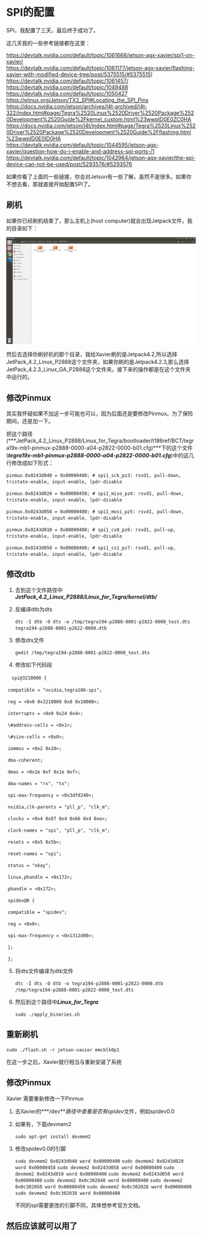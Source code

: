 # SPI的配置

SPI，我配置了三天，最后终于成功了。

这几天我的一些参考链接都在这里：

https://devtalk.nvidia.com/default/topic/1061668/jetson-agx-xavier/spi1-on-xavier/  
https://devtalk.nvidia.com/default/topic/1061177/jetson-agx-xavier/flashing-xavier-with-modified-device-tree/post/5375515/#5375515)  
https://devtalk.nvidia.com/default/topic/1061457/  
https://devtalk.nvidia.com/default/topic/1049488  
https://devtalk.nvidia.com/default/topic/1050427  
https://elinux.org/Jetson/TX2_SPI#Locating_the_SPI_Pins  
https://docs.nvidia.com/jetson/archives/l4t-archived/l4t-322/index.html#page/Tegra%2520Linux%2520Driver%2520Package%2520Development%2520Guide%2Fkernel_custom.html%23wwpID0E0ZC0HA  
https://docs.nvidia.com/jetson/l4t/index.html#page/Tegra%2520Linux%2520Driver%2520Package%2520Development%2520Guide%2Fflashing.html%23wwpID0E0ID0HA  
https://devtalk.nvidia.com/default/topic/1044595/jetson-agx-xavier/question-how-do-i-enable-and-address-spi-ports-/1  
https://devtalk.nvidia.com/default/topic/1042964/jetson-agx-xavier/the-spi-device-can-not-be-used/post/5293576/#5293576  

如果你看了上面的一些链接，你会对Jetson有一些了解，虽然不是很多。如果你不想去看，那就直接开始配置SPI了。

## 刷机

如果你已经刷机结束了，那么主机上(host computer)就会出现Jetpack文件，我的目录如下：

![1](SPI%E7%9A%84%E9%85%8D%E7%BD%AE.assets/1.png)

然后去选择你刷好机的那个目录，我给Xavier刷的是Jetpack4.2,所以选择JetPack_4.2_Linux_P2888这个文件夹，如果你刷的是Jetpack4.2.3,那么选择JetPack_4.2.3_Linux_GA_P2888这个文件夹。接下来的操作都是在这个文件夹中运行的。

## 修改Pinmux

其实我怀疑如果不加这一步可能也可以，因为后面还是要修改Pinmux。为了保险期间，还是加一下。

把这个路径(***JetPack_4.2_Linux_P2888/Linux_for_Tegra/bootloader/t186ref/BCT/tegra19x-mb1-pinmux-p2888-0000-a04-p2822-0000-b01.cfg)***下的这个文件(***tegra19x-mb1-pinmux-p2888-0000-a04-p2822-0000-b01.cfg***)中的这几行修改成如下形式：

`pinmux.0x0243d040 = 0x00000400; # spi1_sck_pz3: rsvd1, pull-down, tristate-enable, input-enable, lpdr-disable`

`pinmux.0x0243d020 = 0x00000450; # spi1_miso_pz4: rsvd1, pull-down, tristate-enable, input-enable, lpdr-disable`

`pinmux.0x0243d058 = 0x00000400; # spi1_mosi_pz5: rsvd1, pull-down, tristate-enable, input-enable, lpdr-disable`

`pinmux.0x0243d010 = 0x00000400; # spi1_cs0_pz6: rsvd1, pull-up, tristate-enable, input-enable, lpdr-disable`

`pinmux.0x0243d050 = 0x00000400; # spi1_cs1_pz7: rsvd1, pull-up, tristate-enable, input-enable, lpdr-disable`

## 修改dtb

1. 去到这个文件路径中***JetPack_4.2_Linux_P2888/Linux_for_Tegra/kernel/dtb/***

2. 反编译dtb为dts

   `dtc -I dtb -O dts -o /tmp/tegra194-p2888-0001-p2822-0000_test.dts tegra194-p2888-0001-p2822-0000.dtb`

3. 修改dts文件

   `gedit /tmp/tegra194-p2888-0001-p2822-0000_test.dts`

4.  修改如下代码段

　`spi@3210000 {`

​                            `compatible = "nvidia,tegra186-spi";`

​                            `reg = <0x0 0x3210000 0x0 0x10000>;`

​                            `interrupts = <0x0 0x24 0x4>;`

​                            `\#address-cells = <0x1>;`

​                            `\#size-cells = <0x0>;`

​                            `iommus = <0x2 0x20>;`

​                            `dma-coherent;`

​                            `dmas = <0x1e 0xf 0x1e 0xf>;`

​                            `dma-names = "rx", "tx";`

​                            `spi-max-frequency = <0x3dfd240>;`

​                            `nvidia,clk-parents = "pll_p", "clk_m";`

​                            `clocks = <0x4 0x87 0x4 0x66 0x4 0xe>;`

​                            `clock-names = "spi", "pll_p", "clk_m";`

​                            `resets = <0x5 0x5b>;`

​                            `reset-names = "spi";`

​                            `status = "okay";`

​                            `linux,phandle = <0x172>;`

​                            `phandle = <0x172>;`

​                            `spidev@0 {`

​                                          `compatible = "spidev";`

​                                          `reg = <0x0>;`

​                                          `spi-max-frequency = <0x1312d00>;`

​                            `};`

​              `};`

5. 将dts文件编译为dtb文件

   `dtc -I dts -O dtb -o tegra194-p2888-0001-p2822-0000.dtb /tmp/tegra194-p2888-0001-p2822-0000_test.dts`

6. 然后到这个路径中***Linux_for_Tegra***

   `sudo ./apply_binaries.sh`

## 重新刷机

`sudo ./flash.sh -r jetson-xavier mmcblk0p1`

在这一步之后，Xavier就行相当与重新安装了系统

## 修改Pinmux

Xavier 需要重新修改一下Pinmux

1. 去Xavier的***/dev***路径中查看是否有spidev*文件，例如spidev0.0

2. 如果有，下载devmem2

   `sudo apt-get install devmem2`

   

3. 修改spidev0.0的引脚

   `sudo devmem2 0x0243d040 word 0x00000400` 
   `sudo devmem2 0x0243d020 word 0x00000458` 
   `sudo devmem2 0x0243d058 word 0x00000400` 
   `sudo devmem2 0x0243d010 word 0x00000400` 
   `sudo devmem2 0x0243d050 word 0x00000400` 
   `sudo devmem2 0x0c302048 word 0x00000400` 
   `sudo devmem2 0x0c302050 word 0x00000450` 
   `sudo devmem2 0x0c302028 word 0x00000400` 
   `sudo devmem2 0x0c302038 word 0x00000400`
   
   不同的spi需要更改的引脚不同，具体想参考官方文档。

## 然后应该就可以用了
